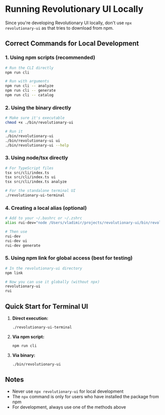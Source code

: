 # Running Revolutionary UI Locally

Since you're developing Revolutionary UI locally, don't use `npx revolutionary-ui` as that tries to download from npm.

## Correct Commands for Local Development

### 1. Using npm scripts (recommended)
```bash
# Run the CLI directly
npm run cli

# Run with arguments
npm run cli -- analyze
npm run cli -- generate
npm run cli -- catalog
```

### 2. Using the binary directly
```bash
# Make sure it's executable
chmod +x ./bin/revolutionary-ui

# Run it
./bin/revolutionary-ui
./bin/revolutionary-ui ui
./bin/revolutionary-ui --help
```

### 3. Using node/tsx directly
```bash
# For TypeScript files
tsx src/cli/index.ts
tsx src/cli/index.ts ui
tsx src/cli/index.ts analyze

# For the standalone terminal UI
./revolutionary-ui-terminal
```

### 4. Creating a local alias (optional)
```bash
# Add to your ~/.bashrc or ~/.zshrc
alias rui-dev="node /Users/vladimir/projects/revolutionary-ui/bin/revolutionary-ui"

# Then use
rui-dev
rui-dev ui
rui-dev generate
```

### 5. Using npm link for global access (best for testing)
```bash
# In the revolutionary-ui directory
npm link

# Now you can use it globally (without npx)
revolutionary-ui
rui
```

## Quick Start for Terminal UI

1. **Direct execution:**
   ```bash
   ./revolutionary-ui-terminal
   ```

2. **Via npm script:**
   ```bash
   npm run cli
   ```

3. **Via binary:**
   ```bash
   ./bin/revolutionary-ui
   ```

## Notes

- Never use `npx revolutionary-ui` for local development
- The `npx` command is only for users who have installed the package from npm
- For development, always use one of the methods above